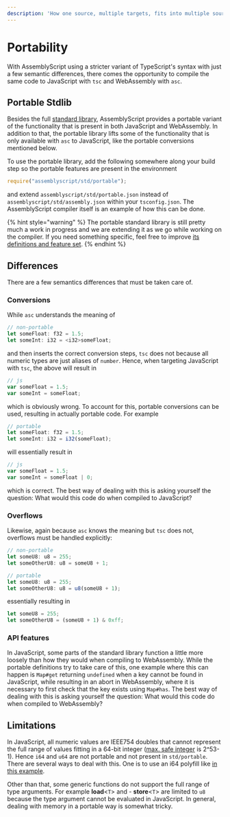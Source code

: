 ```yaml
---
description: 'How one source, multiple targets, fits into multiple sources, one target.'
---
```


# Portability

With AssemblyScript using a stricter variant of TypeScript's syntax with just a few semantic differences, there comes the opportunity to compile the same code to JavaScript with `tsc` and WebAssembly with `asc`.

## Portable Stdlib

Besides the full [standard library](standard-library/), AssemblyScript provides a portable variant of the functionality that is present in both JavaScript and WebAssembly. In addition to that, the portable library lifts some of the functionality that is only available with `asc` to JavaScript, like the portable conversions mentioned below.

To use the portable library, add the following somewhere along your build step so the portable features are present in the environment

```typescript
require("assemblyscript/std/portable");
```

and extend `assemblyscript/std/portable.json` instead of `assemblyscript/std/assembly.json` within your `tsconfig.json`. The AssemblyScript compiler itself is an example of how this can be done.

{% hint style="warning" %}
The portable standard library is still pretty much a work in progress and we are extending it as we go while working on the compiler. If you need something specific, feel free to improve [its definitions and feature set](https://github.com/AssemblyScript/assemblyscript/tree/master/std/portable).
{% endhint %}

## Differences

There are a few semantics differences that must be taken care of.

### Conversions

While `asc` understands the meaning of

```typescript
// non-portable
let someFloat: f32 = 1.5;
let someInt: i32 = <i32>someFloat;
```

and then inserts the correct conversion steps, `tsc` does not because all numeric types are just aliases of `number`. Hence, when targeting JavaScript with `tsc`, the above will result in

```javascript
// js
var someFloat = 1.5;
var someInt = someFloat;
```

which is obviously wrong. To account for this, portable conversions can be used, resulting in actually portable code. For example

```typescript
// portable
let someFloat: f32 = 1.5;
let someInt: i32 = i32(someFloat);
```

will essentially result in

```javascript
// js
var someFloat = 1.5;
var someInt = someFloat | 0;
```

which is correct. The best way of dealing with this is asking yourself the question: What would this code do when compiled to JavaScript?

### Overflows

Likewise, again because `asc` knows the meaning but `tsc` does not, overflows must be handled explicitly:

```typescript
// non-portable
let someU8: u8 = 255;
let someOtherU8: u8 = someU8 + 1;
```

```typescript
// portable
let someU8: u8 = 255;
let someOtherU8: u8 = u8(someU8 + 1);
```

essentially resulting in

```javascript
let someU8 = 255;
let someOtherU8 = (someU8 + 1) & 0xff;
```

### API features

In JavaScript, some parts of the standard library function a little more loosely than how they would when compiling to WebAssembly. While the portable definitions try to take care of this, one example where this can happen is `Map#get` returning `undefined` when a key cannot be found in JavaScript, while resulting in an abort in WebAssembly, where it is necessary to first check that the key exists using `Map#has`. The best way of dealing with this is asking yourself the question: What would this code do when compiled to WebAssembly?

## Limitations

In JavaScript, all numeric values are IEEE754 doubles that cannot represent the full range of values fitting in a 64-bit integer \([max. safe integer](https://developer.mozilla.org/en-US/docs/Web/JavaScript/Reference/Global_Objects/Number/MAX_SAFE_INTEGER) is 2^53-1\). Hence `i64` and `u64` are not portable and not present in `std/portable`. There are several ways to deal with this. One is to use an i64 polyfill like [in this example](https://github.com/AssemblyScript/assemblyscript/tree/master/examples/i64-polyfill).

Other than that, some generic functions do not support the full range of type arguments. For example **load**&lt;`T`&gt; and - **store**&lt;`T`&gt; are limited to `u8` because the type argument cannot be evaluated in JavaScript. In general, dealing with memory in a portable way is somewhat tricky.

